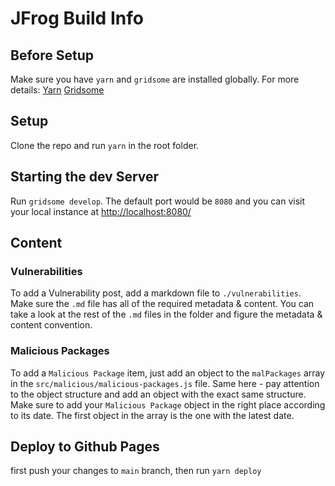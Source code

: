 # JFrog Build Info

## Before Setup
Make sure you have `yarn` and `gridsome` are installed globally.
For more details:
[Yarn](https://classic.yarnpkg.com/lang/en/docs/install/)
[Gridsome](https://gridsome.org/docs/gridsome-cli/)
## Setup
Clone the repo and run `yarn` in the root folder.
## Starting the dev Server
Run `gridsome develop`. The default port would be `8080` and you can visit your local instance at [http://localhost:8080/](http://localhost:8080/)

## Content
### Vulnerabilities
To add a Vulnerability post, add a markdown file to `./vulnerabilities`. Make sure the `.md` file has all of the required metadata & content. You can take a look at the rest of the `.md` files in the folder and figure the metadata & content convention.

### Malicious Packages
To add a `Malicious Package` item, just add an object to the `malPackages` array in the `src/malicious/malicious-packages.js` file. Same here - pay attention to the object structure and add an object with the exact same structure. Make sure to add your `Malicious Package` object in the right place according to its date. The first object in the array is the one with the latest date.
## Deploy to Github Pages
first push your changes to `main` branch, then run `yarn deploy`

